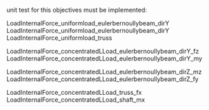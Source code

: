 unit test for this objectives must be implemented:

LoadInternalForce_uniformload_eulerbernoullybeam_dirY
LoadInternalForce_uniformload_eulerbernoullybeam_dirY
LoadInternalForce_uniformload_truss


LoadInternalForce_concentratedLLoad_eulerbernoullybeam_dirY_fz
LoadInternalForce_concentratedLLoad_eulerbernoullybeam_dirY_my

LoadInternalForce_concentratedLLoad_eulerbernoullybeam_dirZ_mz
LoadInternalForce_concentratedLLoad_eulerbernoullybeam_dirZ_fy

LoadInternalForce_concentratedLLoad_truss_fx
LoadInternalForce_concentratedLLoad_shaft_mx
